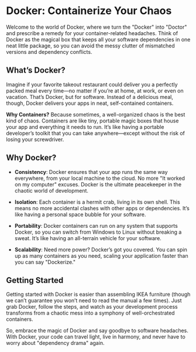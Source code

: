 # Docker: Containerize Your Chaos

Welcome to the world of Docker, where we turn the "Docker" into "Doctor" and prescribe a remedy for your container-related headaches. Think of Docker as the magical box that keeps all your software dependencies in one neat little package, so you can avoid the messy clutter of mismatched versions and dependency conflicts.

## What’s Docker?

Imagine if your favorite takeout restaurant could deliver you a perfectly packed meal every time—no matter if you’re at home, at work, or even on vacation. That’s Docker, but for software. Instead of a delicious meal, though, Docker delivers your apps in neat, self-contained containers.

**Why Containers?** Because sometimes, a well-organized chaos is the best kind of chaos. Containers are like tiny, portable magic boxes that house your app and everything it needs to run. It’s like having a portable developer’s toolkit that you can take anywhere—except without the risk of losing your screwdriver.

## Why Docker?

- **Consistency**: Docker ensures that your app runs the same way everywhere, from your local machine to the cloud. No more "It worked on my computer" excuses. Docker is the ultimate peacekeeper in the chaotic world of development.
  
- **Isolation**: Each container is a hermit crab, living in its own shell. This means no more accidental clashes with other apps or dependencies. It’s like having a personal space bubble for your software.
  
- **Portability**: Docker containers can run on any system that supports Docker, so you can switch from Windows to Linux without breaking a sweat. It’s like having an all-terrain vehicle for your software.

- **Scalability**: Need more power? Docker’s got you covered. You can spin up as many containers as you need, scaling your application faster than you can say "Dockerize."

## Getting Started

Getting started with Docker is easier than assembling IKEA furniture (though we can’t guarantee you won’t need to read the manual a few times). Just grab Docker, follow the steps, and watch as your development process transforms from a chaotic mess into a symphony of well-orchestrated containers.

So, embrace the magic of Docker and say goodbye to software headaches. With Docker, your code can travel light, live in harmony, and never have to worry about "dependency drama" again.
